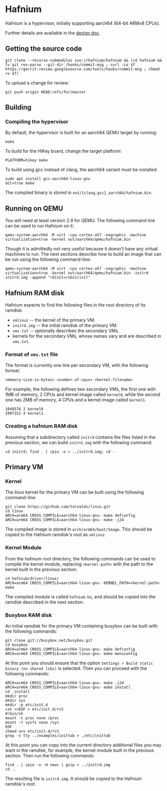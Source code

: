 # Hafnium

Hafnium is a hypervisor, initially supporting aarch64 (64-bit ARMv8 CPUs).

Further details are available in the [design doc](https://goto.google.com/hafnium-dd).

## Getting the source code

``` shell
git clone --recurse-submodules sso://hafnium/hafnium && (cd hafnium && f=`git rev-parse --git-dir`/hooks/commit-msg ; curl -Lo $f https://gerrit-review.googlesource.com/tools/hooks/commit-msg ; chmod +x $f)
```

To upload a change for review:

``` shell
git push origin HEAD:refs/for/master
```


## Building

### Compiling the hypervisor

By default, the hypervisor is built for an aarch64 QEMU target by running:

``` shell
make
```

To build for the HiKey board, change the target platform:

``` shell
PLATFORM=hikey make
```

To build using gcc instead of clang, the aarch64 variant must be installed:

``` shell
sudo apt install gcc-aarch64-linux-gnu
GCC=true make
```

The compiled binary is stored in `out/{clang,gcc}_aarch64/hafnium.bin`.

## Running on QEMU

You will need at least version 2.9 for QEMU. The following command line can be
used to run Hafnium on it:

``` shell
qemu-system-aarch64 -M virt -cpu cortex-a57 -nographic -machine virtualization=true -kernel out/aarch64/qemu/hafnium.bin
```

Though it is admittedly not very useful because it doesn't have any virtual
machines to run. The next sections describe how to build an image that can be
run using the following command-line:

``` shell
qemu-system-aarch64 -M virt -cpu cortex-a57 -nographic -machine virtualization=true -kernel out/aarch64/qemu/hafnium.bin -initrd initrd.img -append "rdinit=/sbin/init"
```

## Hafnium RAM disk

Hafnium expects to find the following files in the root directory of its ramdisk:

* `vmlinuz` -- the kernel of the primary VM.
* `initrd.img` -- the initial ramdisk of the primary VM.
* `vms.txt` -- optionally describes the secondary VMs.
* kernels for the secondary VMs, whose names vary and are described in `vms.txt`.

### Format of `vms.txt` file
The format is currently one line per secondary VM, with the following format:

``` shell
<memory-size-in-bytes> <number-of-cpus> <kernel-filename>
```

For example, the following defines two secondary VMs, the first one with 1MB of
memory, 2 CPUs and kernel image called `kernel0`, while the second one has 2MB
of memory, 4 CPUs and a kernel image called  `kernel1`.

``` shell
1048576 2 kernel0
2097152 4 kernel1
```

### Creating a hafnium RAM disk

Assuming that a subdirectory called `initrd` contains the files listed in the
previous section, we can build `initrd.img` with the following command:

```shell
cd initrd; find . | cpio -o > ../initrd.img; cd -
```

## Primary VM

### Kernel

The linux kernel for the primary VM can be built using the following
command-line:

``` shell
git clone https://github.com/torvalds/linux.git
cd linux
ARCH=arm64 CROSS_COMPILE=aarch64-linux-gnu- make defconfig
ARCH=arm64 CROSS_COMPILE=aarch64-linux-gnu- make -j24
```

The compiled image is stored in `arch/arm64/boot/Image`. This should be copied
to the Hafnium ramdisk's root as `vmlinuz`.

### Kernel Module

From the hafnium root directory, the following commands can be used to compile
the kernel module, replacing `<kernel-path>` with the path to the kernel built
in the previous section:

``` shell
cd hafnium/driver/linux/
ARCH=arm64 CROSS_COMPILE=aarch64-linux-gnu- KERNEL_PATH=<kernel-path> make
```

The compiled module is called `hafnium.ko`, and should be copied into the
ramdisk described in the next section.

### Busybox RAM disk

An initial ramdisk for the primary VM containing busybox can be built with the
following commands:

``` shell
git clone git://busybox.net/busybox.git
cd busybox
ARCH=arm64 CROSS_COMPILE=aarch64-linux-gnu- make defconfig
ARCH=arm64 CROSS_COMPILE=aarch64-linux-gnu- make menuconfig
```

At this point you should ensure that the option `Settings > Build static binary
(no shared libs)` is selected. Then you can proceed with the following commands:

``` shell
ARCH=arm64 CROSS_COMPILE=aarch64-linux-gnu- make -j24
ARCH=arm64 CROSS_COMPILE=aarch64-linux-gnu- make install
cd _install
mkdir proc
mkdir sys
mkdir -p etc/init.d
cat <<EOF > etc/init.d/rcS
#!bin/sh
mount -t proc none /proc
mount -t sysfs none /sys
EOF
chmod u+x etc/init.d/rcS
grep -v tty ../examples/inittab > ./etc/inittab
```

At this point you can copy into the current directory additional files you may
want in the ramdisk, for example, the kernel module built in the previous
section. Then run the following commands:

``` shell
find . | cpio -o -H newc | gzip > ../initrd.img
cd ..
```

The resulting file is `initrd.img`. It should be copied to the Hafnium ramdisk's
root.
